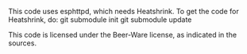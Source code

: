 
This code uses esphttpd, which needs Heatshrink. To get the code for Heatshrink, do:
git submodule init
git submodule update

This code is licensed under the Beer-Ware license, as indicated in the sources.
